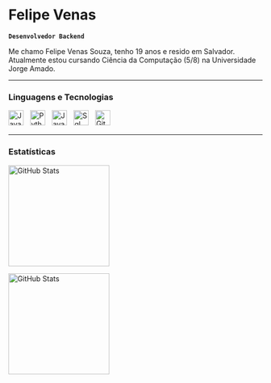 # Felipe Venas

**`Desenvolvedor Backend`**

Me chamo Felipe Venas Souza, tenho 19 anos e resido em Salvador. 
Atualmente estou cursando Ciência da Computação (5/8) na Universidade Jorge Amado. 

---

### Linguagens e Tecnologias

<div style="display: inline_block">
<img 
    align="left" 
    alt="Java" 
    title="Java"
    width="30px" 
    style="padding-right: 10px;" 
    src="https://cdn.jsdelivr.net/gh/devicons/devicon@latest/icons/java/java-original.svg" 
/>

<img 
    align="left" 
    alt="Python" 
    title="Python"
    width="30px" 
    style="padding-right: 10px;" 
    src="https://cdn.jsdelivr.net/gh/devicons/devicon@latest/icons/python/python-original.svg" 
/>

<img 
    align="left" 
    alt="JavaScript" 
    title="JavaScript"
    width="30px" 
    style="padding-right: 10px;" 
    src="https://cdn.jsdelivr.net/gh/devicons/devicon@latest/icons/javascript/javascript-original.svg" 
/>

<img 
    align="left" 
    alt="Sql" 
    title="Sql"
    width="30px" 
    style="padding-right: 10px;" 
    src="https://cdn.jsdelivr.net/gh/devicons/devicon@latest/icons/mysql/mysql-original.svg" 
/>

<img 
    align="left" 
    alt="Git" 
    title="Git"
    width="30px" 
    style="padding-right: 10px;" 
    src="https://cdn.jsdelivr.net/gh/devicons/devicon@latest/icons/git/git-original.svg" 
/>
</div>

<br/>
<br/>

---

### Estatísticas

<p>
  <img 
    alt="GitHub Stats" 
    height="200" 
    weight="200"
    src="https://github-readme-stats.vercel.app/api?username=felipevenas&show_icons=true&theme=dark&include_all_commits=true&locale=pt-br" 
  />

<img 
      alt="GitHub Stats" 
      height="200"
      weight="200"
      src="https://github-readme-stats.vercel.app/api/top-langs/?username=felipevenas&theme=dark&layout=compact&custom_title=Tecnologias&langs_count=9" 
  />

</p>
